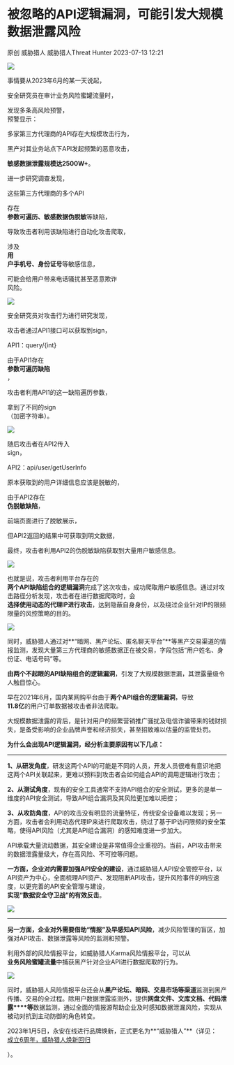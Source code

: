 #  被忽略的API逻辑漏洞，可能引发大规模数据泄露风险   
原创 威胁猎人  威胁猎人Threat Hunter   2023-07-13 12:21  
  
![](https://mmbiz.qpic.cn/mmbiz_gif/4mAgZtBianqEAMZCKOk2hWqCfyHibLZbpsRxZEjfRuFptuU3ZwV5d1VLMglrldNwCwo76cJHqbfq08Vr7Y82zOZg/640?wx_fmt=gif&wxfrom=5&wx_lazy=1 "")  
  
事情要从2023年6月的某一天说起，  
  
安全研究员在审计业务风险蜜罐流量时，  
  
发现多条高风险预警，  
预警显示：  
  
多家第三方代理商的API存在大规模攻击行为，  
  
黑产对其业务站点下API发起频繁的恶意攻击，  
  
**敏感数据泄露规模达2500W+**。  
  
  
进一步研究调查发现，  
  
这些第三方代理商的多个API  
  
存在  
**参数可遍历、敏感数据伪脱敏**等缺陷，  
  
导致攻击者利用该缺陷进行自动化攻击爬取，  
  
涉及  
**用**  
**户手机号、身份证号**等敏感信息，  
  
可能会给用户带来电话骚扰甚至恶意欺诈  
风险。  
  
  
![](https://mmbiz.qpic.cn/sz_mmbiz_jpg/4mAgZtBianqHntPiaftAWsTNfEcR9LpXAibKrf0NsTXZHK5scwc9DEwfwD3Y02VI2XOta1JWVriaiageGHPiaw3g6GGg/640?wx_fmt=jpeg "")  
  
  
安全研究员对攻击行为进行研究发现，  
  
攻击者通过API1接口可以获取到sign，  
  
API1：query/{int}  
  
由于API1存在  
**参数可遍历缺陷**  
，  
  
攻击者利用API1的这一缺陷遍历参数，  
  
拿到了不同的sign  
（加密字符串）。  
  
  
![](https://mmbiz.qpic.cn/sz_mmbiz_jpg/4mAgZtBianqHhibZXe66C0am2scf6roeW493GfV7eWME6gnbXBFxPKarFZv2SUjIfQven3l8vKDhlsiaWCUSsLo3A/640?wx_fmt=jpeg "")  
  
  
  
  
随后攻击者在API2传入  
sign，  
  
API2：api/user/getUserInfo  
  
原本获取到的用户详细信息应该是脱敏的，  
  
由于API2存在  
**伪脱敏缺陷**，  
  
前端页面进行了脱敏展示，  
  
但API2返回的结果中可获取到明文数据，  
  
最终，攻击者利用API2的伪脱敏缺陷获取到大量用户敏感信息。  
  
  
![](https://mmbiz.qpic.cn/sz_mmbiz_png/4mAgZtBianqFGSDoicCRH2Ep5tlzoF12TBW1nLHpAOAfGzoN5sibNTnUc0fXehSllboXG4jeVwGlgCw7Z0fCwn4ww/640?wx_fmt=png "")  
  
  
  
也就是说，攻击者利用平台存在的  
**两个API缺陷组合的逻辑漏洞**完成了这次攻击，成功爬取用户敏感信息。通过对攻击路径分析发现，攻击者在进行数据爬取时，会  
**选择使用动态的代理IP进行攻击**，达到隐蔽自身身份，以及绕过企业针对IP的限频限量的风控策略的目的。  
  
  
![](https://mmbiz.qpic.cn/sz_mmbiz_png/4mAgZtBianqEudibg7EQI60HDKo1PoRWSvzVsUjoX5FO1STuZwAQiccaP8eY7eTe42kQ7IVZqDogiccF5BaG40zXkg/640?wx_fmt=png "")  
  
  
  
同时，威胁猎人通过对**“暗网、黑产论坛、匿名聊天平台”**等黑产交易渠道的情报监测，发现大量第三方代理商的敏感数据正在被交易，字段包括“用户姓名、身份证、电话号码”等。  
  
  
  
  
**由两个不起眼的API缺陷组合的逻辑漏洞**，引发了大规模数据泄漏，其泄露量级令人触目惊心。  
  
  
早在2021年6月，国内某网购平台由于**两个API组合的逻辑漏洞**，导致  
**11.8亿**的用户订单数据被攻击者非法爬取。  
  
  
大规模数据泄露的背后，是针对用户的频繁营销推广骚扰及电信诈骗带来的钱财损失，是备受影响的企业品牌声誉和经济损失，甚至招致难以估量的监管处罚。  
  
  
**为什么会出现API逻辑漏洞，经分析主要原因有以下几点：**  
  
****  
  
**1、从研发角度**，研发这两个API的可能是不同的人员，开发人员很难有意识地把这两个API关联起来，更难以预料到攻击者会如何组合API的调用逻辑进行攻击；  
  
  
**2、从测试角度**，现有的安全工具通常不支持API组合的安全测试，更多的是单一维度的API安全测试，导致API组合漏洞及其风险更加难以把控；  
  
  
**3、从攻防角度**，API的攻击没有明显的流量特征，传统安全设备难以发现；另一方面，攻击者会利用动态代理IP来进行爬取攻击，绕过了基于IP访问限频的安全策略，使得API风险（尤其是API组合漏洞）的感知难度进一步加大。  
  
  
API承载大量流动数据，其安全建设是非常值得企业重视的。当前，API攻击带来的数据泄露量级大，存在高风险、不可控等问题。  
  
  
**一方面，企业对内需要加强API安全的建设**，通过威胁猎人API安全管控平台，以API资产为中心，全面梳理API资产、发现阻断API攻击，提升风险事件的响应速度，以更完善的API安全管理与建设，  
**实现“数据安全守卫战”的有效反击**。  
  
  
![](https://mmbiz.qpic.cn/sz_mmbiz_png/4mAgZtBianqHntPiaftAWsTNfEcR9LpXAib0f5GKlpOiaC8YC7Nq68P6I6No2kANfHy16IAk9kBib3SQN7X9okOISVQ/640?wx_fmt=png "")  
  
****  
**另一方面，企业对外需要借助“情报”及早感知API风险**，减少风险管理的盲区，加强对API攻击、数据泄露等风险的监测和预警。  
  
  
利用外部的风险情报平台，如威胁猎人Karma风险情报平台，可以从  
**业务风险蜜罐流量**中捕获黑产针对企业API进行数据爬取的行为。  
  
  
![](https://mmbiz.qpic.cn/sz_mmbiz_png/4mAgZtBianqHntPiaftAWsTNfEcR9LpXAibWw7CdDYrRAK24R7YEuGePbGjsucq4icoicGxONARPaNXL4e2Q8sUakCg/640?wx_fmt=png "")  
  
  
同时，威胁猎人风险情报平台还会从**黑产论坛、暗网、交易市场等渠道**监测到黑产传播、交易的全过程。除用户数据泄露监测外，提供**网盘文件、文库文档、代码泄露****等**数据监测，通过全面的情报源帮助企业及时感知数据泄漏风险，实现从被动对抗到主动防御的角色转变。  
  
  
  
  
2023年1月5日，永安在线进行品牌焕新，正式更名为**“威胁猎人”**（详见：  
[成立6周年，威胁猎人焕新回归](http://mp.weixin.qq.com/s?__biz=MzI3NDY3NDUxNg==&mid=2247495229&idx=1&sn=08d55c289fd0fc700a5da2d57c361ce6&chksm=eb12c806dc654110208d965813d11524f5ccad88633401518208d21c52aeaf1822a66ade2f64&scene=21#wechat_redirect)  
  
）。  
  
  
